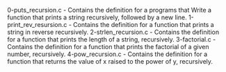 0-puts_recursion.c - Contains the definition for a programs that Write a function that prints a string recursively, followed by a new line.
1-print_rev_resursion.c - Contains the definition for a function that prints a string in reverse recursively.
2-strlen_recursion.c - Contains the definition for a function that prints the length of a string, recursively.
3-factorial.c - Contains the definition for a function that prints the factorial of a given number, recursively.
4-pow_recursion.c - Contains the definition for a function that returns the value of x raised to the power of y, recursively.
